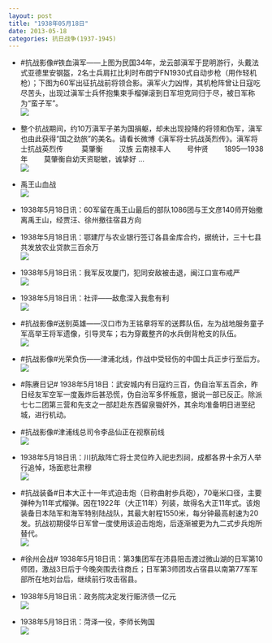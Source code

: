 ```yaml
---
layout: post
title: "1938年05月18日"
date: 2013-05-18
categories: 抗日战争(1937-1945)
---
```


<meta name="referrer" content="no-referrer" />

- #抗战影像#铁血滇军——上图为民国34年，龙云部滇军于昆明游行，头戴法式亚德里安钢盔，2名士兵肩扛比利时布朗宁FN1930式自动步枪（用作轻机枪）；下图为60军出征抗战前将领合影。滇军火力凶悍，其机枪阵曾让日寇吃尽苦头，出现过滇军士兵怀抱集束手榴弹滚到日军坦克同归于尽，被日军称为“蛮子军”。 <br/><img src="https://ww3.sinaimg.cn/large/aca367d8jw1e4stqvyqx7j20c10i740c.jpg" />

- 整个抗战期间，约10万滇军子弟为国捐躯，却未出现投降的将领和伪军，滇军也由此获得“国之劲旅”的美名。请看长微博《滇军将士抗战英烈传》。滇军将士抗战英烈传 　　        莫肇衡 　　汉族 云南禄丰人 　　号仲贤 　　1895—1938年 　　莫肇衡自幼天资聪敏，诚挚好 ...  <br/><img src="https://ww3.sinaimg.cn/large/aca367d8jw1e4stg925ipj20c81fs0xq.jpg" />

- 禹王山血战 <br/><img src="https://ww4.sinaimg.cn/large/aca367d8jw1e4srl4q4zqj20c81xjqem.jpg" />

- 1938年5月18日讯：60军留在禹王山最后的部队1086团与王文彦140师开始撤离禹王山，经贾汪、徐州撤往宿县方向 

- 1938年5月18日讯：鄂建厅与农业银行签订各县金库合约，据统计，三十七县共发放农业贷款三百余万 <br/><img src="https://ww3.sinaimg.cn/large/aca367d8jw1e4skxzaz0vj206a0f5t9d.jpg" />

- 1938年5月18日讯：我军反攻厦门，犯同安敌被击退，闽江口宣布戒严 <br/><img src="https://ww1.sinaimg.cn/large/aca367d8jw1e4sj7p0qt5j20c11wptdf.jpg" />

- 1938年5月18日讯：社评——敌愈深入我愈有利 <br/><img src="https://ww4.sinaimg.cn/large/aca367d8jw1e4shh6askjj20c10swwia.jpg" />

- #抗战影像#送别英雄——汉口市为王铭章将军的送葬队伍，左为战地服务童子军高举王将军遗像，引导灵车；右为穿戴整齐的水兵倒背枪支的队伍。 <br/><img src="https://ww3.sinaimg.cn/large/aca367d8gw1e4sh89g67gj20i80i8q6q.jpg" />

- #抗战影像#光荣负伤——津浦北线，作战中受轻伤的中国士兵正步行至后方。 <br/><img src="https://ww2.sinaimg.cn/large/aca367d8jw1e4sevqwcy0j21kw16oh7p.jpg" />

- #陈赓日记# 1938年5月18日：武安城内有日寇约三百，伪自治军五百余，昨日经友军空军一度轰炸后甚恐慌，伪自治军多怀叛意，据说一部已反正。除派七七二团第三营和先支之一部赶赴东西留泉锄奸外，其余均准备明日进至纪城，进行机动。 

- #抗战影像#津浦线总司令李品仙正在视察前线 <br/><img src="https://ww2.sinaimg.cn/large/aca367d8jw1e4sajghng0j21kw16oh0b.jpg" />

- 1938年5月18日讯：川抗敌阵亡将士灵位昨入祀忠烈祠，成都各界十余万人举行追悼，场面悲壮肃穆 <br/><img src="https://ww1.sinaimg.cn/large/aca367d8jw1e4s8t6ou37j20c10c9759.jpg" />

- #抗战装备#日本大正十一年式迫击炮（日称曲射歩兵砲），70毫米口径，主要弹种为11年式榴弹。因在1922年（大正11年）列装，故得名大正11年式。该炮装备日本陆军和海军特别陆战队，其最大射程1550米，每分钟最高射速为20发。抗战初期侵华日军曾一度使用该迫击炮炮，后逐渐被更为九二式步兵炮所替代。 <br/><img src="https://ww1.sinaimg.cn/large/aca367d8jw1e4s77oh67dj20c10gbq42.jpg" />

- #徐州会战# 1938年5月18日讯：第3集团军在沛县阻击渡过微山湖的日军第10师团，激战3日后于今晚突围去往商丘；日军第3师团攻占宿县以南第77军军部所在地刘台后，继续前行攻击宿县。 

- 1938年5月18日讯：政务院决定发行赈济债一亿元 <br/><img src="https://ww3.sinaimg.cn/large/aca367d8jw1e4s3li6mw2j20kf0a440z.jpg" />

- 1938年5月18日讯：菏泽一役，李师长殉国 <br/><img src="https://ww3.sinaimg.cn/large/aca367d8jw1e4s1v1ie48j205i0mxwff.jpg" />

